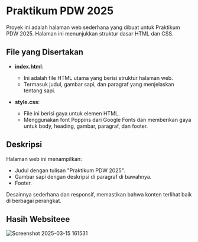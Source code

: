 # Praktikum PDW 2025

Proyek ini adalah halaman web sederhana yang dibuat untuk Praktikum PDW 2025. Halaman ini menunjukkan struktur dasar HTML dan CSS.

## File yang Disertakan

- **index.html**:

  - Ini adalah file HTML utama yang berisi struktur halaman web.
  - Termasuk judul, gambar sapi, dan paragraf yang menjelaskan tentang sapi.

- **style.css**:
  - File ini berisi gaya untuk elemen HTML.
  - Menggunakan font Poppins dari Google Fonts dan memberikan gaya untuk body, heading, gambar, paragraf, dan footer.

## Deskripsi

Halaman web ini menampilkan:

- Judul dengan tulisan "Praktikum PDW 2025".
- Gambar sapi dengan deskripsi di paragraf di bawahnya.
- Footer.

Desainnya sederhana dan responsif, memastikan bahwa konten terlihat baik di berbagai perangkat.

## Hasih Websiteee
![Screenshot 2025-03-15 161531](https://github.com/user-attachments/assets/9b56ba89-88b2-4b00-98af-14356750629e)
